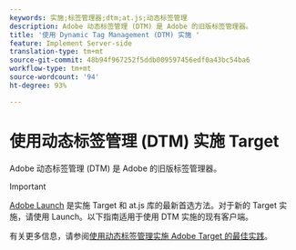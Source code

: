 ```yaml
---
keywords: 实施;标签管理器;dtm;at.js;动态标签管理
description: Adobe 动态标签管理 (DTM) 是 Adobe 的旧版标签管理器。
title: '使用 Dynamic Tag Management (DTM) 实施 '
feature: Implement Server-side
translation-type: tm+mt
source-git-commit: 48b94f967252f5ddb009597456edf0a43bc54ba6
workflow-type: tm+mt
source-wordcount: '94'
ht-degree: 93%

---
```



# 使用动态标签管理 (DTM) 实施 Target

Adobe 动态标签管理 (DTM) 是 Adobe 的旧版标签管理器。

>[!IMPORTANT]
>
>[Adobe Launch](/help/c-implementing-target/c-implementing-target-for-client-side-web/how-to-deployatjs/cmp-implementing-target-using-adobe-launch.md#topic_5234DDAEB0834333BD6BA1B05892FC25) 是实施 Target 和 at.js 库的最新首选方法。对于新的 Target 实施，请使用 Launch。以下指南适用于使用 DTM 实施的现有客户端。

有关更多信息，请参阅[使用动态标签管理实施 Adobe Target 的最佳实践](https://experienceleague.adobe.com/docs/dtm/implementing/overview.html)。
